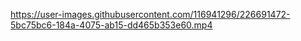 

https://user-images.githubusercontent.com/116941296/226691472-5bc75bc6-184a-4075-ab15-dd465b353e60.mp4

